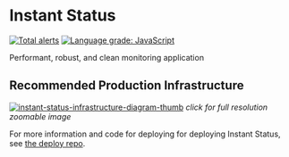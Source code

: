 # Instant Status

[![Total alerts](https://img.shields.io/lgtm/alerts/g/instant-status/instant-status.svg?logo=lgtm&logoWidth=18)](https://lgtm.com/projects/g/instant-status/instant-status/alerts/)
[![Language grade: JavaScript](https://img.shields.io/lgtm/grade/javascript/g/instant-status/instant-status.svg?logo=lgtm&logoWidth=18)](https://lgtm.com/projects/g/instant-status/instant-status/context:javascript)

Performant, robust, and clean monitoring application

## Recommended Production Infrastructure

[![instant-status-infrastructure-diagram-thumb](https://raw.githubusercontent.com/instant-status/deploy/main/img/instant-status-infrastructure-diagram-thumb.png)](https://raw.githubusercontent.com/instant-status/deploy/main/img/instant-status-infrastructure-diagram.png)
_click for full resolution zoomable image_

For more information and code for deploying for deploying Instant Status, see [the deploy repo](https://github.com/instant-status/deploy#readme).
